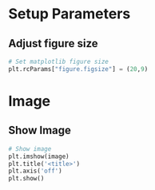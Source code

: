 # Setup Parameters

## Adjust figure size
``` python
# Set matplotlib figure size
plt.rcParams["figure.figsize"] = (20,9)
```

# Image

## Show Image
``` python
# Show image
plt.imshow(image)
plt.title('<title>')
plt.axis('off')
plt.show()
```
